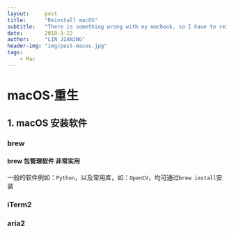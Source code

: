 ```yaml
---
layout:     post
title:      "Reinstall macOS"
subtitle:   "There is something wrong with my macbook, so I have to reinstall the OS"
date:       2018-3-22
author:     "LIN JIANING"
header-img: "img/post-macos.jpg"
tags:
    - Mac
---
```


# macOS·重生

## 1. macOS 安装软件

### brew

#### brew 包管理软件 非常实用

一般的软件例如：`Python`，以及常用库，如：`OpenCV`，均可通过`brew install`安装

### iTerm2

### aria2
